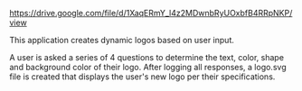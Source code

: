 https://drive.google.com/file/d/1XaqERmY_l4z2MDwnbRyUOxbfB4RRpNKP/view

This application creates dynamic logos based on user input.

A user is asked a series of 4 questions to determine the text, color, shape and background color of their logo. After logging all responses, a logo.svg file is created that displays the user's new logo per their specifications.
